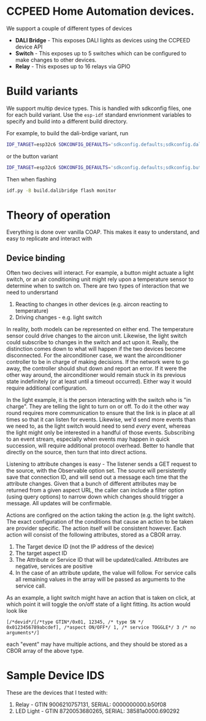 # CCPEED Home Automation devices.


We support a couple of different types of devices

* **DALI Bridge** - This exposes DALI lights as devices using the CCPEED device API
* **Switch** - This exposes up to 5 switches which can be configured to make changes to other devices. 
* **Relay** - This exposes up to 16 relays via GPIO

# Build variants
We support multip device types.  This is handled with sdkconfig files, one for each build variant. Use the `esp-idf` standard envrionment variables to specify and build into a different build directory.

For example, to build the dali-brdige variant, run
```sh
IDF_TARGET=esp32c6 SDKCONFIG_DEFAULTS='sdkconfig.defaults;sdkconfig.dalibridge' IDF_TARGET=esp32c6 idf.py -B build.dalibridge build
```
or the button variant
```sh
IDF_TARGET=esp32c6 SDKCONFIG_DEFAULTS='sdkconfig.defaults;sdkconfig.button' idf.py -B build.button -p /dev/ttyUSB0 build
```

Then when flashing

```sh
idf.py -B build.dalibridge flash monitor
```



# Theory of operation
Everything is done over vanilla COAP.  This makes it easy to understand, and easy to replicate and interact with

## Device binding
Often two decives will interact.  For example, a button might actuate a light switch, or an air conditioning unit might rely upon a temperature sensor to determine when to switch on.  There are two types of interaction that we need to undersrtand

1. Reacting to changes in other devices (e.g. aircon reacting to temperature)
1. Driving changes - e.g. light switch

In reality, both models can be represented on either end. The temperature sensor could drive changes to the aircon unit. Likewise, the light switch could subscribe to changes in the switch and act upon it. Really, the distinction comes down to what will happen if the two devices become disconnected.  For the airconditioner case, we want the airconditioner controller to be in charge of making decisions.  If the network were to go away, the controller should shut down and report an error. If it were the other way around, the airconditioner would remain stuck in its previous state indefinitely (or at least until a timeout occurred). Either way it would require additional configuration. 

In the light example, it is the person interacting with the switch who is "in charge".  They are telling the light to turn on or off.  To do it the other way round requires more communication to ensure that the link is in place at all times so that it can listen for events.  Likewise, we'd send more events than we need to, as the light switch would need to send _every_ event, whereas the light might only be interested in a handful of those events.   Subscribing to an event stream, especially when events may happen in quick succession, will require additional protocol overhead.  Better to handle that directly on the source, then turn that into direct actions.

Listening to attribute changes is easy - The listener sends a GET request to the source, with the Observable option set.  The source will persistently save that connection ID, and will send out a message each time that the attribute changes.  Given that a bunch of different attributes may be returned from a given aspect URL, the caller can include a filter option (using query options) to narrow down which changes should trigger a message.  All updates will be confirmable. 

Actions are configred on the action taking the action (e.g. the light switch).  The exact configuration of the conditions that cause an action to be taken are provider specific.  The action itself will be consistent however.  Each action will consist of the following attributes, stored as a CBOR array.

1. The Target device ID (not the IP address of the device)
2. The target aspect ID
3. The Attribute or Service ID that will be updated/called.  Attributes are negative, services are positive
4. In the case of an attribute update, the value will follow.  For service calls all remaining values in the array will be passed as arguments to the service call.

As an example, a light switch might have an action that is taken on click, at which point it will toggle the on/off state of a light fitting.  Its action would look like

```
[/*devid*/[/*type GTIN*/0x01, 12345, /* type SN */ 0x0123456789abcdef], /*aspect ON/OFF*/ 1, /* service TOGGLE*/ 3 /* no arguments*/]
```

each "event" may have multiple actions, and they should be stored as a CBOR array of the above type.



# Sample Device IDS
These are the devices that I tested with:

1. Relay     - GTIN 9006210757131, SERIAL: 0000000000.b50f08
1. LED Light - GTIN 8720053680265, SERIAL: 38581a0000.690292
